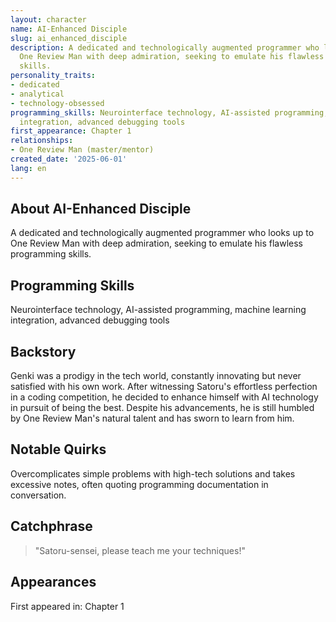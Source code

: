 ```yaml
---
layout: character
name: AI-Enhanced Disciple
slug: ai_enhanced_disciple
description: A dedicated and technologically augmented programmer who looks up to
  One Review Man with deep admiration, seeking to emulate his flawless programming
  skills.
personality_traits:
- dedicated
- analytical
- technology-obsessed
programming_skills: Neurointerface technology, AI-assisted programming, machine learning
  integration, advanced debugging tools
first_appearance: Chapter 1
relationships:
- One Review Man (master/mentor)
created_date: '2025-06-01'
lang: en
---
```


## About AI-Enhanced Disciple

A dedicated and technologically augmented programmer who looks up to One Review Man with deep admiration, seeking to emulate his flawless programming skills.

## Programming Skills

Neurointerface technology, AI-assisted programming, machine learning integration, advanced debugging tools

## Backstory

Genki was a prodigy in the tech world, constantly innovating but never satisfied with his own work. After witnessing Satoru's effortless perfection in a coding competition, he decided to enhance himself with AI technology in pursuit of being the best. Despite his advancements, he is still humbled by One Review Man's natural talent and has sworn to learn from him.

## Notable Quirks

Overcomplicates simple problems with high-tech solutions and takes excessive notes, often quoting programming documentation in conversation.

## Catchphrase

> "Satoru-sensei, please teach me your techniques!"

## Appearances

First appeared in: Chapter 1

<!-- Chapter appearances will be tracked automatically -->
